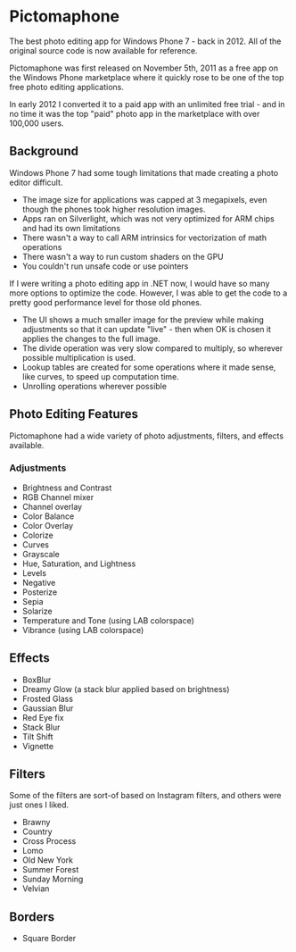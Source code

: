 # Pictomaphone
The best photo editing app for Windows Phone 7 - back in 2012. All of the original source code is now available for reference.

Pictomaphone was first released on November 5th, 2011 as a free app on the Windows Phone marketplace where it quickly rose to be one of the top free photo editing applications.

In early 2012 I converted it to a paid app with an unlimited free trial - and in no time it was the top "paid" photo app in the marketplace with over 100,000 users.

## Background
Windows Phone 7 had some tough limitations that made creating a photo editor difficult. 

- The image size for applications was capped at 3 megapixels, even though the phones took higher resolution images.
- Apps ran on Silverlight, which was not very optimized for ARM chips and had its own limitations
- There wasn't a way to call ARM intrinsics for vectorization of math operations
- There wasn't a way to run custom shaders on the GPU
- You couldn't run unsafe code or use pointers

If I were writing a photo editing app in .NET now, I would have so many more options to optimize the code. However, I was able to get the code to a pretty good performance level for those old phones.

- The UI shows a much smaller image for the preview while making adjustments so that it can update "live" - then when OK is chosen it applies the changes to the full image.
- The divide operation was very slow compared to multiply, so wherever possible multiplication is used.
- Lookup tables are created for some operations where it made sense, like curves, to speed up computation time.
- Unrolling operations wherever possible

## Photo Editing Features
Pictomaphone had a wide variety of photo adjustments, filters, and effects available.

### Adjustments
- Brightness and Contrast
- RGB Channel mixer
- Channel overlay
- Color Balance
- Color Overlay
- Colorize
- Curves
- Grayscale
- Hue, Saturation, and Lightness
- Levels
- Negative
- Posterize
- Sepia
- Solarize
- Temperature and Tone (using LAB colorspace)
- Vibrance (using LAB colorspace)

## Effects
- BoxBlur
- Dreamy Glow (a stack blur applied based on brightness)
- Frosted Glass
- Gaussian Blur
- Red Eye fix
- Stack Blur
- Tilt Shift
- Vignette

## Filters
Some of the filters are sort-of based on Instagram filters, and others were just ones I liked.

- Brawny
- Country
- Cross Process
- Lomo
- Old New York
- Summer Forest
- Sunday Morning
- Velvian

## Borders
- Square Border
